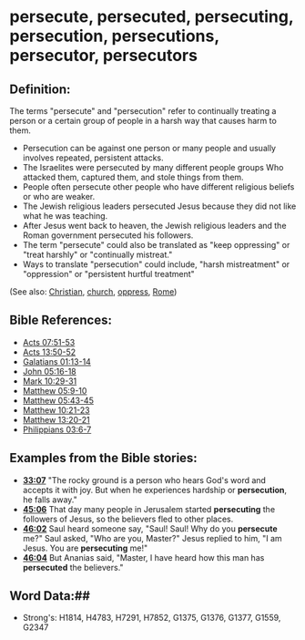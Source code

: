# persecute, persecuted, persecuting, persecution, persecutions, persecutor, persecutors #

## Definition: ##

The terms "persecute" and "persecution" refer to continually treating a person or a certain group of people in a harsh way that causes harm to them.

 * Persecution can be against one person or many people and usually involves repeated, persistent attacks.
 * The Israelites were persecuted by many different people groups Who attacked them, captured them, and stole things from them.
 * People often persecute other people who have different religious beliefs or who are weaker.
 * The Jewish religious leaders persecuted Jesus because they did not like what he was teaching.
 * After Jesus went back to heaven, the Jewish religious leaders and the Roman government persecuted his followers.
 * The term "persecute" could also be translated as "keep oppressing" or "treat harshly" or "continually mistreat."
 * Ways to translate "persecution" could include,  "harsh mistreatment" or "oppression" or "persistent hurtful treatment"

(See also: [Christian](../kt/christian.md), [church](../kt/church.md), [oppress](oppress.md), [Rome](../names/rome.md))

## Bible References: ##

* [Acts 07:51-53](rc://en/tn/help/act/07/51)
* [Acts 13:50-52](rc://en/tn/help/act/13/50)
* [Galatians 01:13-14](rc://en/tn/help/gal/01/13)
* [John 05:16-18](rc://en/tn/help/jhn/05/16)
* [Mark 10:29-31](rc://en/tn/help/mrk/10/29)
* [Matthew 05:9-10](rc://en/tn/help/mat/05/09)
* [Matthew 05:43-45](rc://en/tn/help/mat/05/43)
* [Matthew 10:21-23](rc://en/tn/help/mat/10/21)
* [Matthew 13:20-21](rc://en/tn/help/mat/13/20)
* [Philippians 03:6-7](rc://en/tn/help/php/03/06)

## Examples from the Bible stories: ##

 * __[33:07](rc://en/tn/help/obs/33/07)__ "The rocky ground is a person who hears God's word and accepts it with joy. But when he experiences hardship or __persecution__, he falls away."
 * __[45:06](rc://en/tn/help/obs/45/06)__ That day many people in Jerusalem started __persecuting__ the followers of Jesus, so the believers fled to other places. 
 * __[46:02](rc://en/tn/help/obs/46/02)__ Saul heard someone say, "Saul! Saul! Why do you __persecute__ me?" Saul asked, "Who are you, Master?" Jesus replied to him, "I am Jesus. You are __persecuting__ me!"
 * __[46:04](rc://en/tn/help/obs/46/04)__ But Ananias said, "Master, I have heard how this man has __persecuted__ the believers."

## Word Data:##

* Strong's: H1814, H4783, H7291, H7852, G1375, G1376, G1377, G1559, G2347
